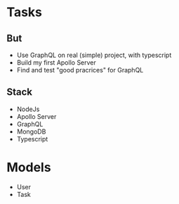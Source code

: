 # Tasks

## But
* Use GraphQL on real (simple) project, with typescript
* Build my first Apollo Server
* Find and test "good pracrices" for GraphQL

## Stack
* NodeJs
* Apollo Server
* GraphQL
* MongoDB
* Typescript

# Models
* User
* Task

